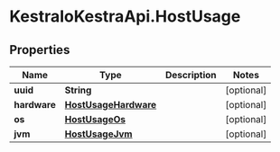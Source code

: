 # KestraIoKestraApi.HostUsage

## Properties

Name | Type | Description | Notes
------------ | ------------- | ------------- | -------------
**uuid** | **String** |  | [optional] 
**hardware** | [**HostUsageHardware**](HostUsageHardware.md) |  | [optional] 
**os** | [**HostUsageOs**](HostUsageOs.md) |  | [optional] 
**jvm** | [**HostUsageJvm**](HostUsageJvm.md) |  | [optional] 


